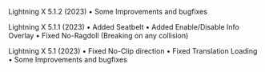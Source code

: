 Lightning X 5.1.2 (2023)
• Some Improvements and bugfixes

Lightning X 5.1.1 (2023)
• Added Seatbelt 
• Added Enable/Disable Info Overlay 
• Fixed No-Ragdoll (Breaking on any collision)

Lightning X 5.1 (2023)
• Fixed No-Clip direction 
• Fixed Translation Loading 
• Some Improvements and bugfixes
